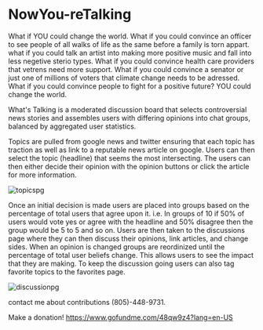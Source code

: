 # NowYou-reTalking
What if YOU could change the world. What if you could convince an officer to see people of all walks of life as the same before a family is torn appart. what if you could talk an artist into making more positive music and fall into less negetive sterio types. What if you could convince health care providers that vetrens need more support. What if you could convince a senator or just one of millions of voters that climate change needs to be adressed. What if you could convince people to fight for a positive future? YOU could change the world. 

What's Talking is a moderated discussion board that selects controversial news stories and assembles users with differing opinions into chat groups, balanced by aggregated user statistics.

Topics are pulled from google news and twitter ensuring that each topic has traction as well as link to a reputable news article on google. Users can then select the topic (headline) that seems the most intersecting. The users can then either decide their opinion with the opinion buttons or click the article for more information. 


![topicspg](https://user-images.githubusercontent.com/6510141/27975493-f746bf48-6327-11e7-9f17-d19b72615217.png)

Once an initial decision is made users are placed into groups based on the percentage of total users that agree upon it. i.e. In groups of 10 if 50% of users would vote yes or agree with the headline and 50% disagree then the group would be 5 to 5 and so on. Users are then taken to the discussions page where they can then discuss their opinions, link articles, and change sides. When an opinion is changed groups are reordinized until the percentage of total user beliefs change. This allows users to see the impact that they are making. To keep the discussion going users can also tag favorite topics to the favorites page. 

![discussionpg](https://user-images.githubusercontent.com/6510141/27976808-b9080f6a-632d-11e7-936e-c397657f5608.png)

contact me about contributions (805)-448-9731.

Make a donation!
https://www.gofundme.com/48qw9z4?lang=en-US



